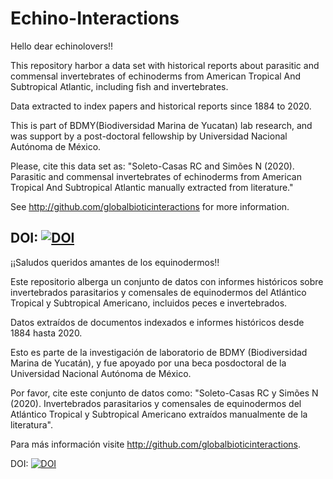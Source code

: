 # Echino-Interactions
Hello dear echinolovers!!

This repository harbor a data set with historical reports about parasitic and commensal invertebrates of echinoderms from American Tropical And Subtropical Atlantic, including fish and invertebrates. 

Data extracted to index papers and historical reports since 1884 to 2020. 

This is part of BDMY(Biodiversidad Marina de Yucatan) lab research, and was support by a post-doctoral  fellowship by Universidad Nacional Autónoma de México.

Please, cite this data set as: "Soleto-Casas RC and Simões N (2020). Parasitic and commensal invertebrates of echinoderms from American Tropical And Subtropical Atlantic manually extracted from literature."

See http://github.com/globalbioticinteractions for more information.

DOI: [![DOI](https://zenodo.org/badge/201550751.svg)](https://zenodo.org/badge/latestdoi/201550751)
----------------------------
¡¡Saludos queridos amantes de los equinodermos!!

Este repositorio alberga un conjunto de datos con informes históricos sobre invertebrados parasitarios y comensales de equinodermos del Atlántico Tropical y Subtropical Americano, incluidos peces e invertebrados.

Datos extraídos de documentos indexados e informes históricos desde 1884 hasta 2020.

Esto es parte de la investigación de laboratorio de BDMY (Biodiversidad Marina de Yucatán), y fue apoyado por una beca posdoctoral de la Universidad Nacional Autónoma de México.

Por favor, cite este conjunto de datos como: "Soleto-Casas RC y Simões N (2020). Invertebrados parasitarios y comensales de equinodermos del Atlántico Tropical y Subtropical Americano extraídos manualmente de la literatura".

Para más información visite http://github.com/globalbioticinteractions.

DOI: [![DOI](https://zenodo.org/badge/201550751.svg)](https://zenodo.org/badge/latestdoi/201550751)
